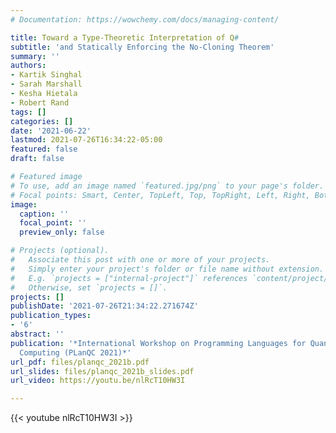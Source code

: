 ```yaml
---
# Documentation: https://wowchemy.com/docs/managing-content/

title: Toward a Type-Theoretic Interpretation of Q#
subtitle: 'and Statically Enforcing the No-Cloning Theorem'
summary: ''
authors:
- Kartik Singhal
- Sarah Marshall
- Kesha Hietala
- Robert Rand
tags: []
categories: []
date: '2021-06-22'
lastmod: 2021-07-26T16:34:22-05:00
featured: false
draft: false

# Featured image
# To use, add an image named `featured.jpg/png` to your page's folder.
# Focal points: Smart, Center, TopLeft, Top, TopRight, Left, Right, BottomLeft, Bottom, BottomRight.
image:
  caption: ''
  focal_point: ''
  preview_only: false

# Projects (optional).
#   Associate this post with one or more of your projects.
#   Simply enter your project's folder or file name without extension.
#   E.g. `projects = ["internal-project"]` references `content/project/deep-learning/index.md`.
#   Otherwise, set `projects = []`.
projects: []
publishDate: '2021-07-26T21:34:22.271674Z'
publication_types:
- '6'
abstract: ''
publication: '*International Workshop on Programming Languages for Quantum
  Computing (PLanQC 2021)*'
url_pdf: files/planqc_2021b.pdf
url_slides: files/planqc_2021b_slides.pdf
url_video: https://youtu.be/nlRcT10HW3I

---
```


<p>
{{< youtube nlRcT10HW3I >}}
</p>
